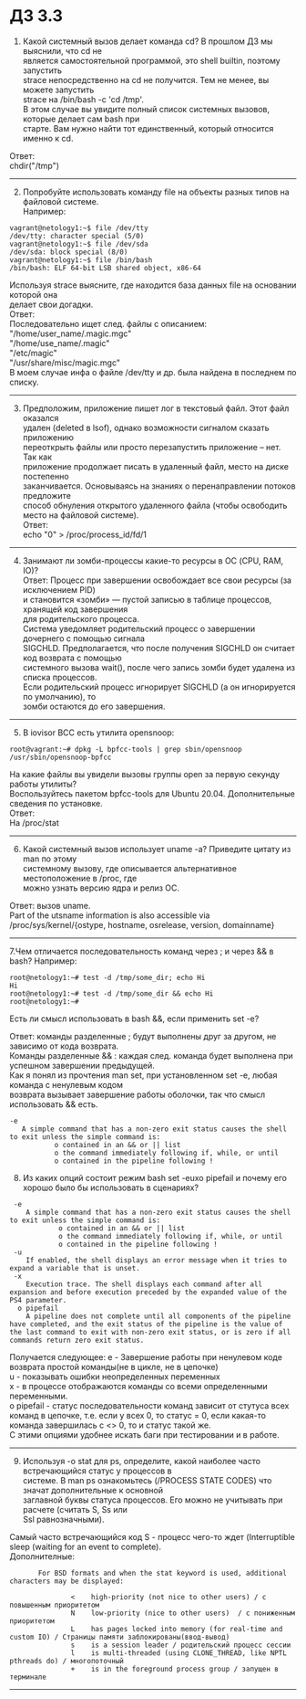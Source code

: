 #  ДЗ 3.3
1. Какой системный вызов делает команда cd? В прошлом ДЗ мы выяснили, что cd не  
является самостоятельной программой, это shell builtin, поэтому запустить  
strace непосредственно на cd не получится. Тем не менее, вы можете запустить  
strace на /bin/bash -c 'cd /tmp'.  
В этом случае вы увидите полный список системных вызовов, которые делает сам bash при  
старте. Вам нужно найти тот единственный, который относится именно к cd.  
  
Ответ:  
chdir("/tmp")  

---
2. Попробуйте использовать команду file на объекты разных типов на файловой системе.  
Например:
```
vagrant@netology1:~$ file /dev/tty  
/dev/tty: character special (5/0)  
vagrant@netology1:~$ file /dev/sda  
/dev/sda: block special (8/0)  
vagrant@netology1:~$ file /bin/bash  
/bin/bash: ELF 64-bit LSB shared object, x86-64  
```

Используя strace выясните, где находится база данных file на основании которой она  
делает свои догадки.  
Ответ:  
Последовательно ищет след. файлы с описанием:  
"/home/user_name/.magic.mgc"  
"/home/use_name/.magic"  
"/etc/magic"  
"/usr/share/misc/magic.mgc"  
В моем случае инфа о файле /dev/tty и др. была найдена в последнем по списку.  

---

3. Предположим, приложение пишет лог в текстовый файл. Этот файл оказался  
удален (deleted в lsof), однако возможности сигналом сказать приложению  
переоткрыть файлы или просто перезапустить приложение – нет. Так как  
приложение продолжает писать в удаленный файл, место на диске постепенно  
заканчивается. Основываясь на знаниях о перенаправлении потоков предложите  
способ обнуления открытого удаленного файла (чтобы освободить место на файловой системе).  
Ответ:  
echo "0" > /proc/process_id/fd/1  

---

4. Занимают ли зомби-процессы какие-то ресурсы в ОС (CPU, RAM, IO)?  
Ответ: Процесс при завершении освобождает все свои ресурсы (за исключением PID)  
и становится «зомби» — пустой записью в таблице процессов, хранящей код завершения  
для родительского процесса.  
Система уведомляет родительский процесс о завершении дочернего с помощью сигнала  
SIGCHLD. Предполагается, что после получения SIGCHLD он считает код возврата с помощью  
системного вызова wait(), после чего запись зомби будет удалена из списка процессов.  
Если родительский процесс игнорирует SIGCHLD (а он игнорируется по умолчанию), то  
зомби остаются до его завершения.

---

5. В iovisor BCC есть утилита opensnoop:
```
root@vagrant:~# dpkg -L bpfcc-tools | grep sbin/opensnoop
/usr/sbin/opensnoop-bpfcc
```
На какие файлы вы увидели вызовы группы open за первую секунду работы утилиты?  
Воспользуйтесь пакетом bpfcc-tools для Ubuntu 20.04. Дополнительные сведения по установке.  
Ответ:  
На /proc/stat  

---

6. Какой системный вызов использует uname -a? Приведите цитату из man по этому  
системному вызову, где описывается альтернативное местоположение в /proc, где  
можно узнать версию ядра и релиз ОС.  

Ответ: вызов uname.  
Part of the utsname information is also accessible via /proc/sys/kernel/{ostype, hostname, osrelease, version,   domainname}  

---

7.Чем отличается последовательность команд через ; и через && в bash? Например:  
```
root@netology1:~# test -d /tmp/some_dir; echo Hi
Hi
root@netology1:~# test -d /tmp/some_dir && echo Hi
root@netology1:~#
```

Есть ли смысл использовать в bash &&, если применить set -e?  

Ответ: команды разделенные ; будут выполнены друг за другом, не зависимо от кода возврата.  
Команды разделенные && : каждая след. команда будет выполнена при успешном завершении предыдущей.  
Как я понял из прочтения mаn set, при установленном set -e, любая команда с ненулевым кодом  
возврата вызывает завершение работы оболочки, так что смысл использовать && есть.  
 ```
 -e
    A simple command that has a non-zero exit status causes the shell to exit unless the simple command is:
            o contained in an && or || list 
            o the command immediately following if, while, or until 
            o contained in the pipeline following ! 
```

8. Из каких опций состоит режим bash set -euxo pipefail и почему его хорошо было бы 
использовать в сценариях?
```
 -e
    A simple command that has a non-zero exit status causes the shell to exit unless the simple command is:
            o contained in an && or || list 
            o the command immediately following if, while, or until 
            o contained in the pipeline following ! 
 -u
    If enabled, the shell displays an error message when it tries to expand a variable that is unset. 
 -x
    Execution trace. The shell displays each command after all expansion and before execution preceded by the expanded value of the PS4 parameter. 
  o pipefail
 	A pipeline does not complete until all components of the pipeline have completed, and the exit status of the pipeline is the value of the last command to exit with non-zero exit status, or is zero if all commands return zero exit status. 
```

Получается следующее: 
е - Завершение работы при ненулевом коде возврата простой команды(не в цикле, не в цепочке)  
u - показывать ошибки неопределенных переменных  
х - в процессе отображаются команды со всеми определенными переменными.  
o pipefail - статус последовательности команд зависит от стутуса всех команд в цепочке, т.е. если у всех 0, то   статус = 0, если какая-то команда завершилась с <> 0, то и статус такой же.  
С этими опциями удобнее искать баги при тестировании и в работе.  

---

9. Используя -o stat для ps, определите, какой наиболее часто встречающийся статус у процессов в  
системе. В man ps ознакомьтесь (/PROCESS STATE CODES) что значат дополнительные к основной  
заглавной буквы статуса процессов. Его можно не учитывать при расчете (считать S, Ss или  
Ssl равнозначными).

Самый часто встречающийся код S - процесс чего-то ждет (Interruptible sleep (waiting for an event to complete).  
Дополнителные:  
```
       For BSD formats and when the stat keyword is used, additional characters may be displayed:

               <    high-priority (not nice to other users) / с повышенным приоритетом
               N    low-priority (nice to other users)  / с пониженным приоритетом
               L    has pages locked into memory (for real-time and custom IO) / Страницы памяти заблокированы(ввод-вывод)
               s    is a session leader / родительский процесс сессии
               l    is multi-threaded (using CLONE_THREAD, like NPTL pthreads do) / многопоточный
               +    is in the foreground process group / запущен в терминале
```
---
